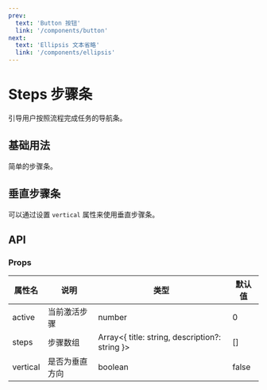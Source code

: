 ```yaml
---
prev: 
  text: 'Button 按钮'
  link: '/components/button'
next: 
  text: 'Ellipsis 文本省略'
  link: '/components/ellipsis'
---
```


# Steps 步骤条

引导用户按照流程完成任务的导航条。

<AnchorNav />

## 基础用法

简单的步骤条。

<preview component_name="steps/StepsBasic">
  <template #default>
    <StepsBasic />
  </template>
</preview>

## 垂直步骤条

可以通过设置 `vertical` 属性来使用垂直步骤条。

<preview component_name="steps/StepsVertical">
  <template #default>
    <StepsVertical />
  </template>
</preview>

## API

### Props

| 属性名   | 说明           | 类型                                                | 默认值 |
| -------- | -------------- | --------------------------------------------------- | ------ |
| active   | 当前激活步骤   | number                                              | 0      |
| steps    | 步骤数组       | Array<{ title: string, description?: string }>      | []     |
| vertical | 是否为垂直方向 | boolean                                             | false  |
